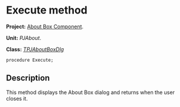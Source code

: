 <a href='Hidden comment: 
$Rev$
$Date$
'></a>

# Execute method #

**Project:** [About Box Component](AboutBoxComponent.md).

**Unit:** _PJAbout_.

**Class:** _[TPJAboutBoxDlg](TPJAboutBoxDlg.md)_

```
procedure Execute;
```

## Description ##

This method displays the About Box dialog and returns when the user closes it.